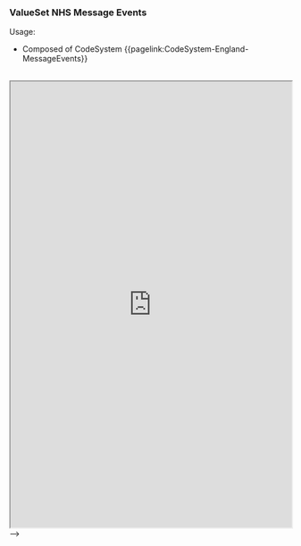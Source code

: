 ### ValueSet NHS Message Events



Usage:
- Composed of CodeSystem {{pagelink:CodeSystem-England-MessageEvents}}

<br>

<iframe src="https://simplifier.net/guide/nhs-england-implementation-guide-stu1/home/terminology/all-valuesets/valueset-nhsdigital-message-events.page.md?version=current"  height="800px" width="100%"></iframe>
-->

<!--

Testing rendering URL from NHS IG Rep

{{tree:https://fhir.nhs.uk/ValueSet/NHSDigital-message-events}}

-->